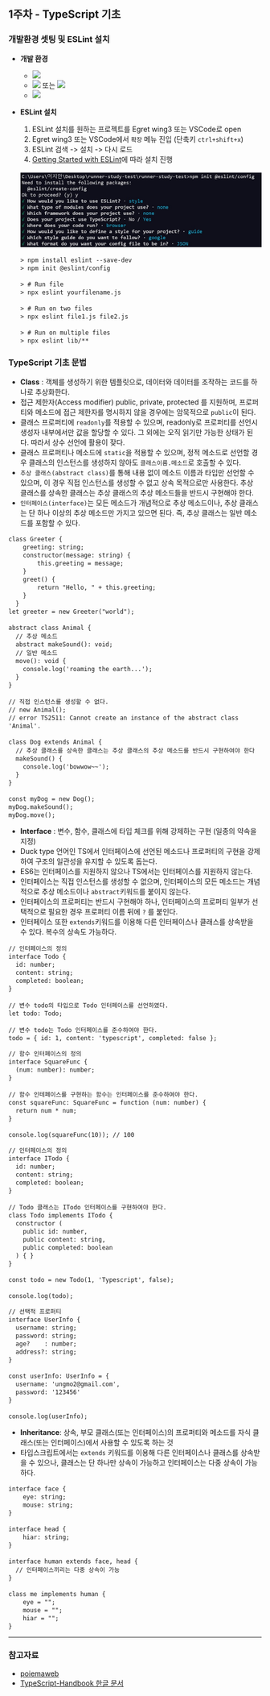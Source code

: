 ## 1주차 - TypeScript 기초
### 개발환경 셋팅 및 ESLint 설치
- <b>개발 환경</b>
  - <img src="https://img.shields.io/badge/Egret%20engine-v5.4.1-blue"/>
  - <img src="https://img.shields.io/badge/Egret%20wing-v3-green"/> 또는 <img src="https://img.shields.io/badge/VScode-1.*-red"/>
  - <img src="https://img.shields.io/badge/node%40latest-%3E%3D%2012.0.0-brightgreen"/>

- <b>ESLint 설치</b>
  1. ESLint 설치를 원하는 프로젝트를 Egret wing3 또는 VSCode로 open
  2. Egret wing3 또는 VSCode에서 `확장` 메뉴 진입 (단축키 `ctrl+shift+x`)
  3. ESLint 검색 -> 설치 -> 다시 로드
  4. [Getting Started with ESLint](https://eslint.org/docs/user-guide/getting-started)에 따라 설치 진행 <br><br>
    <img src="https://github.com/choring0989/TIL/blob/master/HTML5-Ramp-up/image/ex_eslint_config.jpg" width="600px"/>
  
  <pre><code>> npm install eslint --save-dev
  > npm init @eslint/config
  
  > # Run file
  > npx eslint yourfilename.js
  
  > # Run on two files
  > npx eslint file1.js file2.js
  
  > # Run on multiple files
  > npx eslint lib/**</code></pre>

### TypeScript 기초 문법
- <b>Class</b> : 객체를 생성하기 위한 템플릿으로, 데이터와 데이터를 조작하는 코드를 하나로 추상화한다.
- 접근 제한자(Access modifier) public, private, protected 를 지원하며, 프로퍼티와 메소드에 접근 제한자를 명시하지 않을 경우에는 암묵적으로 `public`이 된다.
- 클래스 프로퍼티에 `readonly`를 적용할 수 있으며, readonly로 프로퍼티를 선언시 생성자 내부에서만 값을 할당할 수 있다. 그 외에는 오직 읽기만 가능한 상태가 된다. 따라서 상수 선언에 활용이 잦다.
- 클래스 프로퍼티나 메소드에 `static`을 적용할 수 있으며, 정적 메소드로 선언할 경우 클래스의 인스턴스를 생성하지 않아도 `클래스이름.메소드`로 호출할 수 있다.
- `추상 클래스(abstract class)`를 통해 내용 없이 메소드 이름과 타입만 선언할 수 있으며, 이 경우 직접 인스턴스를 생성할 수 없고 상속 목적으로만 사용한다. 추상 클래스를 상속한 클래스는 추상 클래스의 추상 메소드들을 반드시 구현해야 한다.
- `인터페이스(interface)`는 모든 메소드가 개념적으로 추상 메소드이나, 추상 클래스는 단 하나 이상의 추상 메소드만 가지고 있으면 된다. 즉, 추상 클래스는 일반 메소드를 포함할 수 있다.

<pre><code>class Greeter {
    greeting: string;
    constructor(message: string) {
        this.greeting = message;
    }
    greet() {
        return "Hello, " + this.greeting;
    }
  }
let greeter = new Greeter("world");

abstract class Animal {
  // 추상 메소드
  abstract makeSound(): void;
  // 일반 메소드
  move(): void {
    console.log('roaming the earth...');
  }
}

// 직접 인스턴스를 생성할 수 없다.
// new Animal();
// error TS2511: Cannot create an instance of the abstract class 'Animal'.

class Dog extends Animal {
  // 추상 클래스를 상속한 클래스는 추상 클래스의 추상 메소드를 반드시 구현하여야 한다
  makeSound() {
    console.log('bowwow~~');
  }
}

const myDog = new Dog();
myDog.makeSound();
myDog.move();</code></pre>


- <b>Interface</b> : 변수, 함수, 클래스에 타입 체크를 위해 강제하는 구현 (일종의 약속을 지정)
- Duck type 언어인 TS에서 인터페이스에 선언된 메소드나 프로퍼티의 구현을 강제하여 구조의 일관성을 유지할 수 있도록 돕는다.
- ES6는 인터페이스를 지원하지 않으나 TS에서는 인터페이스를 지원하지 않는다.
- 인터페이스는 직접 인스턴스를 생성할 수 없으며, 인터페이스의 모든 메소드는 개념적으로 추상 메소드이나 `abstract`키워드를 붙이지 않는다.
- 인터페이스의 프로퍼티는 반드시 구현해야 하나, 인터페이스의 프로퍼티 일부가 선택적으로 필요한 경우 프로퍼티 이름 뒤에 `?` 를 붙인다.
- 인터페이스 또한 `extends`키워드를 이용해 다른 인터페이스나 클래스를 상속받을 수 있다. 복수의 상속도 가능하다.
<pre><code>// 인터페이스의 정의
interface Todo {
  id: number;
  content: string;
  completed: boolean;
}

// 변수 todo의 타입으로 Todo 인터페이스를 선언하였다.
let todo: Todo;

// 변수 todo는 Todo 인터페이스를 준수하여야 한다.
todo = { id: 1, content: 'typescript', completed: false };
</code></pre>
<pre><code>// 함수 인터페이스의 정의
interface SquareFunc {
  (num: number): number;
}

// 함수 인테페이스를 구현하는 함수는 인터페이스를 준수하여야 한다.
const squareFunc: SquareFunc = function (num: number) {
  return num * num;
}

console.log(squareFunc(10)); // 100
</code></pre>
<pre><code>// 인터페이스의 정의
interface ITodo {
  id: number;
  content: string;
  completed: boolean;
}

// Todo 클래스는 ITodo 인터페이스를 구현하여야 한다.
class Todo implements ITodo {
  constructor (
    public id: number,
    public content: string,
    public completed: boolean
  ) { }
}

const todo = new Todo(1, 'Typescript', false);

console.log(todo);
</code></pre>
<pre><code>// 선택적 프로퍼티
interface UserInfo {
  username: string;
  password: string;
  age?    : number;
  address?: string;
}

const userInfo: UserInfo = {
  username: 'ungmo2@gmail.com',
  password: '123456'
}

console.log(userInfo);
</code></pre>
- <b>Inheritance</b>: 상속, 부모 클래스(또는 인터페이스)의 프로퍼티와 메소드를 자식 클래스(또는 인터페이스)에서 사용할 수 있도록 하는 것
- 타입스크립트에서는 `extends` 키워드를 이용해 다른 인터페이스나 클래스를 상속받을 수 있으나, 클래스는 단 하나만 상속이 가능하고 인터페이스는 다중 상속이 가능하다.
<pre><code>interface face {
    eye: string;
    mouse: string;
}

interface head {
    hiar: string;
}

interface human extends face, head {
  // 인터페이스끼리는 다중 상속이 가능
}

class me implements human {
    eye = "";
    mouse = "";
    hiar = "";
}
</code></pre>

---
### 참고자료
- [poiemaweb](https://poiemaweb.com/typescript-class)
- [TypeScript-Handbook 한글 문서](https://typescript-kr.github.io/)
